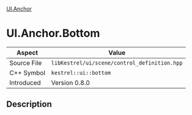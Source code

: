 [UI.Anchor](index.md)
# UI.Anchor.Bottom
| Aspect | Value |
| --- | --- |
| Source File | `libKestrel/ui/scene/control_definition.hpp` |
| C++ Symbol | `kestrel::ui::bottom` |
| Introduced | Version 0.8.0 |
## Description
